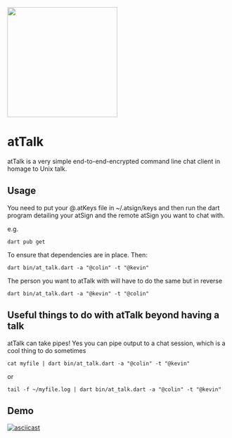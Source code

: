 <img width=250px src="https://atsign.dev/assets/img/atPlatform_logo_gray.svg?sanitize=true">

# atTalk 

atTalk is a very simple end-to-end-encrypted command line chat client in homage to Unix talk.

## Usage

You need to put your @<your atSign>.atKeys file in ~/.atsign/keys and then run the dart program detailing your atSign and the remote atSign you want to chat with.

e.g.

`dart pub get`

To ensure that dependencies are in place. Then:

`dart bin/at_talk.dart -a "@colin" -t "@kevin"`

The person you want to atTalk with will have to do the same but in reverse

`dart bin/at_talk.dart -a "@kevin" -t "@colin"`


## Useful things to do with atTalk beyond having a talk 

atTalk can take pipes! Yes you can pipe output to a chat session, which is a cool thing to do sometimes

`cat myfile | dart bin/at_talk.dart -a "@colin" -t "@kevin"`

or

`tail -f ~/myfile.log | dart bin/at_talk.dart -a "@colin" -t "@kevin"`

## Demo

[![asciicast](https://asciinema.org/a/nzIIKLCkMTBUOWVqKk3TckClc.svg)](https://asciinema.org/a/nzIIKLCkMTBUOWVqKk3TckClc)
